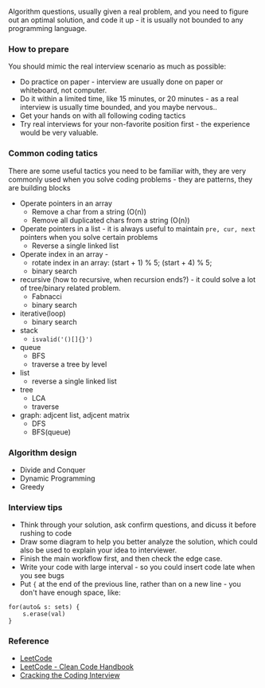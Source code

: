 Algorithm questions, usually given a real problem, and you need to figure out an optimal solution, and code it up - it is usually not bounded to any programming language.

### How to prepare
You should mimic the real interview scenario as much as possible:
* Do practice on paper - interview are usually done on paper or whiteboard, not computer.
* Do it within a limited time, like 15 minutes, or 20 minutes - as a real interview is usually time bounded, and you maybe nervous..
* Get your hands on with all following coding tactics
* Try real interviews for your non-favorite position first - the experience would be very valuable.

### Common coding tatics 
There are some useful tactics you need to be familiar with, they are very commonly used when you solve coding problems - they are patterns, they are building blocks
* Operate pointers in an array
  * Remove a char from a string (O(n))
  * Remove all duplicated chars from a string (O(n))
* Operate pointers in a list - it is always useful to maintain `pre, cur, next` pointers when you solve certain problems
  * Reverse a single linked list
* Operate index in an array -  
  * rotate index in an array: (start + 1) % 5; (start + 4) % 5; 
  * binary search
* recursive (how to recursive, when recursion ends?) - it could solve a lot of tree/binary related problem.
  * Fabnacci
  * binary search
* iterative(loop)
  * binary search
* stack
  *  `isvalid('()[]{}')`
* queue
  * BFS
  * traverse a tree by level
* list
  * reverse a single linked list
* tree
  * LCA
  * traverse
* graph: adjcent list, adjcent matrix
  * DFS
  * BFS(queue)

### Algorithm design
* Divide and Conquer
* Dynamic Programming
* Greedy

### Interview tips
* Think through your solution, ask confirm questions, and dicuss it before rushing to code
* Draw some diagram to help you better analyze the solution, which could also be used to explain your idea to interviewer.
* Finish the main workflow first, and then check the edge case.
* Write your code with large interval - so you could insert code late when you see bugs
* Put `{` at the end of the previous line, rather than on a new line - you don't have enough space, like:

 ```
 for(auto& s: sets) {
     s.erase(val)
 }
 ```

### Reference
* [LeetCode](https://leetcode.com)
* [LeetCode - Clean Code Handbook](https://leetcode.com/book/)
* [Cracking the Coding Interview](http://www.crackingthecodinginterview.com/)
